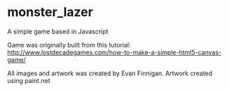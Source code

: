 # monster_lazer
A simple game based in Javascript

Game was originally built from this tutorial: http://www.lostdecadegames.com/how-to-make-a-simple-html5-canvas-game/

All images and artwork was created by Evan Finnigan.
Artwork created using paint.net
